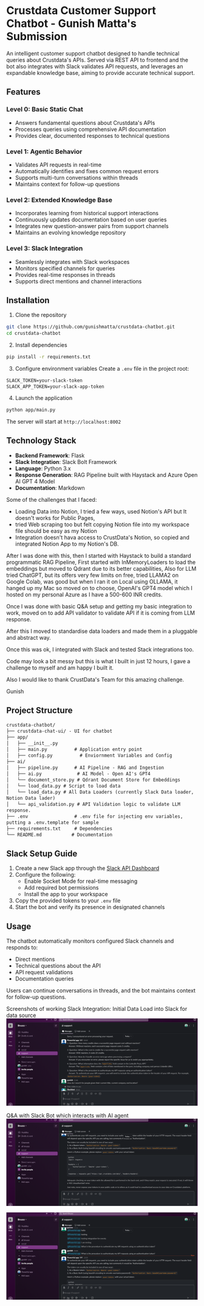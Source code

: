 # Crustdata Customer Support Chatbot - Gunish Matta's Submission

An intelligent customer support chatbot designed to handle technical queries about Crustdata's APIs. 
Served via REST API to frontend and the bot also integrates with Slack validates API requests, and leverages an expandable knowledge base, aiming to provide accurate technical support.

## Features

### Level 0: Basic Static Chat
- Answers fundamental questions about Crustdata's APIs
- Processes queries using comprehensive API documentation
- Provides clear, documented responses to technical questions

### Level 1: Agentic Behavior
- Validates API requests in real-time
- Automatically identifies and fixes common request errors
- Supports multi-turn conversations within threads
- Maintains context for follow-up questions

### Level 2: Extended Knowledge Base
- Incorporates learning from historical support interactions
- Continuously updates documentation based on user queries
- Integrates new question-answer pairs from support channels
- Maintains an evolving knowledge repository

### Level 3: Slack Integration
- Seamlessly integrates with Slack workspaces
- Monitors specified channels for queries
- Provides real-time responses in threads
- Supports direct mentions and channel interactions

## Installation

1. Clone the repository
```bash
git clone https://github.com/gunishmatta/crustdata-chatbot.git
cd crustdata-chatbot
```

2. Install dependencies
```bash
pip install -r requirements.txt
```

3. Configure environment variables
Create a `.env` file in the project root:
```env
SLACK_TOKEN=your-slack-token
SLACK_APP_TOKEN=your-slack-app-token
```

4. Launch the application
```bash
python app/main.py
```

The server will start at `http://localhost:8002`

## Technology Stack

- **Backend Framework**: Flask
- **Slack Integration**: Slack Bolt Framework
- **Language**: Python 3.x
- **Response Generation**: RAG Pipeline built with Haystack and Azure Open AI GPT 4 Model
- **Documentation**: Markdown

Some of the challenges that I faced:
* Loading Data into Notion, I tried a few ways, used Notion's API but It doesn't works for Public Pages,
* tried Web scraping too but felt copying Notion file into my workspace file should be easy as my Notion 
* Integration doesn't hava access to CrustData's Notion, so copied and integrated Notion App to my Notion's DB.

After I was done with this, then I started with Haystack to build a standard programmatic RAG Pipeline,
First started with InMemoryLoaders to load the embeddings but moved to Qdrant due to its better capabilities,
Also for LLM tried ChatGPT, but its offers very few limits on free, tried LLAMA2 on Google Colab, was good but when I ran it on Local using OLLAMA,
it hanged up my Mac so moved on to choose, OpenAI's GPT4 model which I hosted on my personal Azure as I have a 500-600 INR credits.

Once I was done with basic Q&A setup and getting my basic integration to work, moved on to add API validator 
to validate API if it is coming from LLM response.

After this I moved to standardise data loaders and made them in a pluggable and abstract way.

Once this was ok, I integrated with Slack and tested Stack integrations too.

Code may look a bit messy but this is what I built in just 12 hours, I gave a challenge to myself and am happy I built it.


Also I would like to thank CrustData's Team for this amazing challenge.

Gunish

## Project Structure

```
crustdata-chatbot/
├── crustdata-chat-ui/ - UI for chatbot
├── app/
│   ├── __init__.py
│   ├── main.py          # Application entry point
│   ├── config.py          # Enviornment Variables and Config
├── ai/
│   ├── pipeline.py      # AI Pipeline - RAG and Ingestion
│   ├── ai.py             # AI Model - Open AI's GPT4
│   └── document_store.py # Qdrant Document Store for Embeddings
│   └── load_data.py # Script to load data
│   └── load_data.py # All Data Loaders (currently Slack Data loader, Notion Data lader)
│   └── api_validation.py # API Validation logic to validate LLM response.
├── .env                 # .env file for injecting env variables, putting a .env.template for sample
├── requirements.txt     # Dependencies
└── README.md           # Documentation

```


## Slack Setup Guide

1. Create a new Slack app through the [Slack API Dashboard](https://api.slack.com/apps)
2. Configure the following:
   - Enable Socket Mode for real-time messaging
   - Add required bot permissions
   - Install the app to your workspace
3. Copy the provided tokens to your `.env` file
4. Start the bot and verify its presence in designated channels

## Usage

The chatbot automatically monitors configured Slack channels and responds to:
- Direct mentions 
- Technical questions about the API
- API request validations
- Documentation queries

Users can continue conversations in threads, and the bot maintains context for follow-up questions.

Screenshots of working Slack Integration:
Initial Data Load into Slack for data source
![img_2.png](img_2.png)

Q&A with Slack Bot which interacts with AI agent
![img.png](img.png)

![img_1.png](img_1.png)

